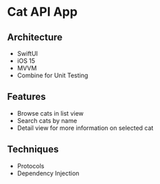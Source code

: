 # Cat API App
## Architecture
- SwiftUI
- iOS 15
- MVVM
- Combine for Unit Testing

## Features
- Browse cats in list view
- Search cats by name
- Detail view for more information on selected cat

## Techniques
- Protocols
- Dependency Injection
